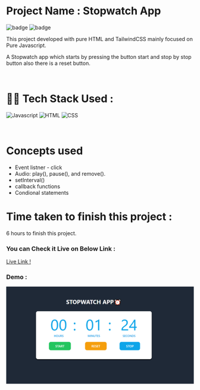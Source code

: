 # Project Name : **Stopwatch App** 
![badge](https://img.shields.io/badge/iNeuron-LCO-green) ![badge](https://img.shields.io/badge/Hitesh--Choudhary-Full%20Stack%20Javascript%20Course-orange)

This project developed with pure HTML and TailwindCSS mainly focused on Pure Javascript. <br/>

A Stopwatch app which starts by pressing the button start and stop by stop button also there is a reset button.

<br/>


# 👩‍💻 Tech Stack Used :

![Javascript](https://img.shields.io/badge/JavaScript-F7DF1E?style=for-the-badge&logo=javascript&logoColor=black) ![HTML](https://img.shields.io/badge/HTML5-E34F26?style=for-the-badge&logo=html5&logoColor=white) ![CSS](https://img.shields.io/badge/CSS-239120?&style=for-the-badge&logo=css3&logoColor=white) 

<br/>

# Concepts used 
- Event listner - click
- Audio: play(), pause(), and remove().
- setInterval()
- callback functions
- Condional statements


# Time taken to finish this project :

6 hours to finish this project.

### You can Check it Live on Below Link :

[Live Link !](https://new-stopwatch-app-js.netlify.app/)

### Demo :

![App Image](https://github.com/anitha-nagadasarink/stopwatch/blob/Javascript-projects/images/demo.PNG)



